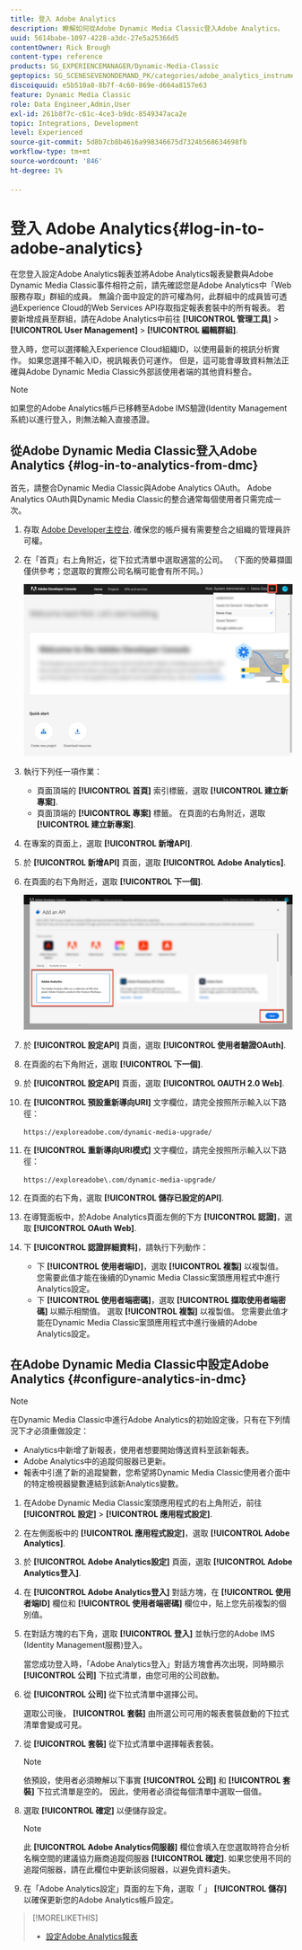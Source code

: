 ```yaml
---
title: 登入 Adobe Analytics
description: 瞭解如何從Adobe Dynamic Media Classic登入Adobe Analytics。
uuid: 5614babe-1097-4228-a3dc-27e5a25366d5
contentOwner: Rick Brough
content-type: reference
products: SG_EXPERIENCEMANAGER/Dynamic-Media-Classic
geptopics: SG_SCENESEVENONDEMAND_PK/categories/adobe_analytics_instrumentation_kit
discoiquuid: e5b510a8-8b7f-4c60-869e-d664a8157e63
feature: Dynamic Media Classic
role: Data Engineer,Admin,User
exl-id: 261b8f7c-c61c-4ce3-b9dc-8549347aca2e
topic: Integrations, Development
level: Experienced
source-git-commit: 5d8b7cb8b4616a998346675d7324b568634698fb
workflow-type: tm+mt
source-wordcount: '846'
ht-degree: 1%

---
```


# 登入 Adobe Analytics{#log-in-to-adobe-analytics}

在您登入設定Adobe Analytics報表並將Adobe Analytics報表變數與Adobe Dynamic Media Classic事件相符之前，請先確認您是Adobe Analytics中「Web服務存取」群組的成員。 無論介面中設定的許可權為何，此群組中的成員皆可透過Experience Cloud的Web Services API存取指定報表套裝中的所有報表。 若要新增成員至群組，請在Adobe Analytics中前往 **[!UICONTROL 管理工具]** > **[!UICONTROL User Management]** > **[!UICONTROL 編輯群組]**.

登入時，您可以選擇輸入Experience Cloud組織ID，以使用最新的視訊分析實作。 如果您選擇不輸入ID，視訊報表仍可運作。 但是，這可能會導致資料無法正確與Adobe Dynamic Media Classic外部該使用者端的其他資料整合。

>[!NOTE]
>
>如果您的Adobe Analytics帳戶已移轉至Adobe IMS驗證(Identity Management系統)以進行登入，則無法輸入直接憑證。

## 從Adobe Dynamic Media Classic登入Adobe Analytics {#log-in-to-analytics-from-dmc}

首先，請整合Dynamic Media Classic與Adobe Analytics OAuth。 Adobe Analytics OAuth與Dynamic Media Classic的整合通常每個使用者只需完成一次。

1. 存取 [Adobe Developer主控台](https://developer.adobe.com/console). 確保您的帳戶擁有需要整合之組織的管理員許可權。
1. 在「首頁」右上角附近，從下拉式清單中選取適當的公司。 （下面的熒幕擷圖僅供參考；您選取的實際公司名稱可能會有所不同。）

   ![建立新專案](assets/analytics-oauth1.png)

1. 執行下列任一項作業：

   * 頁面頂端的 **[!UICONTROL 首頁]** 索引標籤，選取 **[!UICONTROL 建立新專案]**.
   * 頁面頂端的 **[!UICONTROL 專案]** 標籤。 在頁面的右角附近，選取 **[!UICONTROL 建立新專案]**.

1. 在專案的頁面上，選取 **[!UICONTROL 新增API]**.
1. 於 **[!UICONTROL 新增API]** 頁面，選取 **[!UICONTROL Adobe Analytics]**.
1. 在頁面的右下角附近，選取 **[!UICONTROL 下一個]**.

   ![新增API](assets/analytics-oauth2.png)

1. 於 **[!UICONTROL 設定API]** 頁面，選取 **[!UICONTROL 使用者驗證OAuth]**.
1. 在頁面的右下角附近，選取 **[!UICONTROL 下一個]**.
1. 於 **[!UICONTROL 設定API]** 頁面，選取 **[!UICONTROL OAUTH 2.0 Web]**.
1. 在 **[!UICONTROL 預設重新導向URI]** 文字欄位，請完全按照所示輸入以下路徑：

   `https://exploreadobe.com/dynamic-media-upgrade/`

1. 在 **[!UICONTROL 重新導向URI模式]** 文字欄位，請完全按照所示輸入以下路徑：

   `https://exploreadobe\.com/dynamic-media-upgrade/`

1. 在頁面的右下角，選取 **[!UICONTROL 儲存已設定的API]**.
1. 在導覽面板中，於Adobe Analytics頁面左側的下方 **[!UICONTROL 認證]**，選取 **[!UICONTROL OAuth Web]**.
1. 下 **[!UICONTROL 認證詳細資料]**，請執行下列動作：
   * 下 **[!UICONTROL 使用者端ID]**，選取 **[!UICONTROL 複製]** 以複製值。 您需要此值才能在後續的Dynamic Media Classic案頭應用程式中進行Analytics設定。
   * 下 **[!UICONTROL 使用者端密碼]**，選取 **[!UICONTROL 擷取使用者端密碼]** 以顯示相關值。 選取 **[!UICONTROL 複製]** 以複製值。 您需要此值才能在Dynamic Media Classic案頭應用程式中進行後續的Adobe Analytics設定。

## 在Adobe Dynamic Media Classic中設定Adobe Analytics {#configure-analytics-in-dmc}

>[!NOTE]
>
>在Dynamic Media Classic中進行Adobe Analytics的初始設定後，只有在下列情況下才必須重做設定：
>
>* Analytics中新增了新報表，使用者想要開始傳送資料至該新報表。
>* Adobe Analytics中的追蹤伺服器已更新。
>* 報表中引進了新的追蹤變數，您希望將Dynamic Media Classic使用者介面中的特定檢視器變數連結到該新Analytics變數。
>

1. 在Adobe Dynamic Media Classic案頭應用程式的右上角附近，前往 **[!UICONTROL 設定]** > **[!UICONTROL 應用程式設定]**.
1. 在左側面板中的 **[!UICONTROL 應用程式設定]**，選取 **[!UICONTROL Adobe Analytics]**.
1. 於 **[!UICONTROL Adobe Analytics設定]** 頁面，選取 **[!UICONTROL Adobe Analytics登入]**.
1. 在 **[!UICONTROL Adobe Analytics登入]** 對話方塊，在 **[!UICONTROL 使用者端ID]** 欄位和 **[!UICONTROL 使用者端密碼]** 欄位中，貼上您先前複製的個別值。
1. 在對話方塊的右下角，選取 **[!UICONTROL 登入]** 並執行您的Adobe IMS (Identity Management服務)登入。

   當您成功登入時，「Adobe Analytics登入」對話方塊會再次出現，同時顯示 **[!UICONTROL 公司]** 下拉式清單，由您可用的公司啟動。

1. 從 **[!UICONTROL 公司]** 從下拉式清單中選擇公司。

   選取公司後， **[!UICONTROL 套裝]** 由所選公司可用的報表套裝啟動的下拉式清單會變成可見。

1. 從 **[!UICONTROL 套裝]** 從下拉式清單中選擇報表套裝。

   >[!NOTE]
   >
   >依預設，使用者必須瞭解以下事實 **[!UICONTROL 公司]** 和 **[!UICONTROL 套裝]** 下拉式清單是空的。 因此，使用者必須從每個清單中選取一個值。

1. 選取 **[!UICONTROL 確定]** 以便儲存設定。

   >[!NOTE]
   >
   >此 **[!UICONTROL Adobe Analytics伺服器]** 欄位會填入在您選取時符合分析名稱空間的建議協力廠商追蹤伺服器 **[!UICONTROL 確定]**. 如果您使用不同的追蹤伺服器，請在此欄位中更新該伺服器，以避免資料遺失。

1. 在「Adobe Analytics設定」頁面的左下角，選取「 」 **[!UICONTROL 儲存]** 以確保更新您的Adobe Analytics帳戶設定。

>[!MORELIKETHIS]
>
>* [設定Adobe Analytics報表](configuring-analytics-reports.md#configuring_adobe_analytics_reports)
